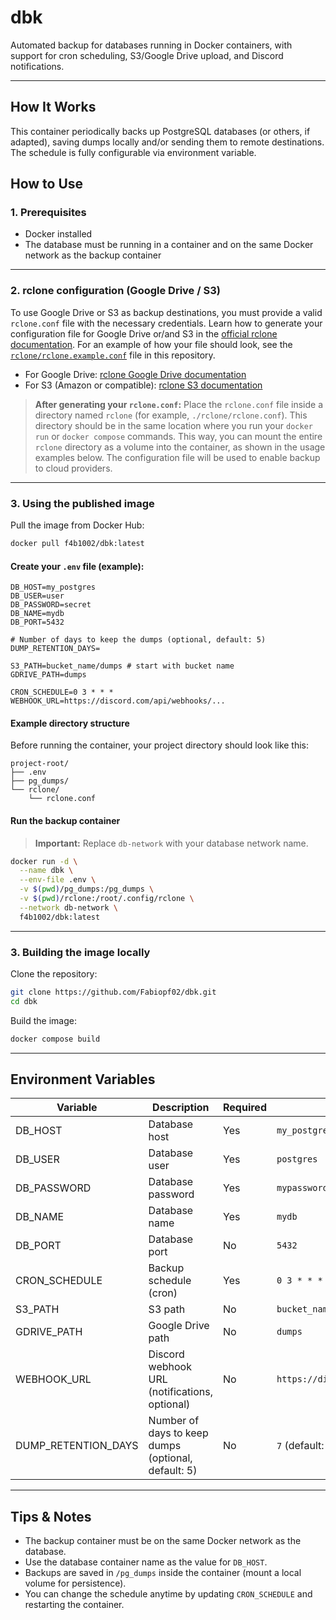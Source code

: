 # dbk

Automated backup for databases running in Docker containers, with support for cron scheduling, S3/Google Drive upload, and Discord notifications.

---

## How It Works

This container periodically backs up PostgreSQL databases (or others, if adapted), saving dumps locally and/or sending them to remote destinations. The schedule is fully configurable via environment variable.

## How to Use

### 1. Prerequisites

- Docker installed
- The database must be running in a container and on the same Docker network as the backup container

---

### 2. rclone configuration (Google Drive / S3)

To use Google Drive or S3 as backup destinations, you must provide a valid `rclone.conf` file with the necessary credentials. Learn how to generate your configuration file for Google Drive or/and S3 in the [official rclone documentation](https://rclone.org/docs/). For an example of how your file should look, see the [`rclone/rclone.example.conf`](https://github.com/Fabiopf02/dbk/blob/main/rclone/rclone.example.conf) file in this repository.

- For Google Drive: [rclone Google Drive documentation](https://rclone.org/drive/)
- For S3 (Amazon or compatible): [rclone S3 documentation](https://rclone.org/s3/)

> **After generating your `rclone.conf`:** Place the `rclone.conf` file inside a directory named `rclone` (for example, `./rclone/rclone.conf`). This directory should be in the same location where you run your `docker run` or `docker compose` commands. This way, you can mount the entire `rclone` directory as a volume into the container, as shown in the usage examples below. The configuration file will be used to enable backup to cloud providers.

---

### 3. Using the published image

Pull the image from Docker Hub:

```sh
docker pull f4b1002/dbk:latest
```

#### Create your `.env` file (example):

```env
DB_HOST=my_postgres
DB_USER=user
DB_PASSWORD=secret
DB_NAME=mydb
DB_PORT=5432

# Number of days to keep the dumps (optional, default: 5)
DUMP_RETENTION_DAYS=

S3_PATH=bucket_name/dumps # start with bucket name
GDRIVE_PATH=dumps

CRON_SCHEDULE=0 3 * * *
WEBHOOK_URL=https://discord.com/api/webhooks/...
```

#### Example directory structure

Before running the container, your project directory should look like this:

```text
project-root/
├── .env
├── pg_dumps/
└── rclone/
    └── rclone.conf
```

#### Run the backup container

> **Important:** Replace `db-network` with your database network name.

```sh
docker run -d \
  --name dbk \
  --env-file .env \
  -v $(pwd)/pg_dumps:/pg_dumps \
  -v $(pwd)/rclone:/root/.config/rclone \
  --network db-network \
  f4b1002/dbk:latest
```

---

### 3. Building the image locally

Clone the repository:

```sh
git clone https://github.com/Fabiopf02/dbk.git
cd dbk
```

Build the image:

```sh
docker compose build
```
---

## Environment Variables

| Variable        | Description                                  | Required    | Example                                |
|-----------------|----------------------------------------------|-------------|----------------------------------------|
| DB_HOST         | Database host                                | Yes         | `my_postgres`                          |
| DB_USER         | Database user                                | Yes         | `postgres`                             |
| DB_PASSWORD     | Database password                            | Yes         | `mypassword`                           |
| DB_NAME         | Database name                                | Yes         | `mydb`                                 |
| DB_PORT         | Database port                                | No          | `5432`                                 |
| CRON_SCHEDULE   | Backup schedule (cron)                       | Yes         | `0 3 * * *`                            |
| S3_PATH         | S3 path                                      | No          | `bucket_name/dumps`                    |
| GDRIVE_PATH     | Google Drive path                            | No          | `dumps`                                |
| WEBHOOK_URL     | Discord webhook URL (notifications, optional) | No          | `https://discord.com/api/webhooks/...` |
| DUMP_RETENTION_DAYS | Number of days to keep dumps (optional, default: 5) | No | `7` (default: 5) |

---

## Tips & Notes

- The backup container must be on the same Docker network as the database.
- Use the database container name as the value for `DB_HOST`.
- Backups are saved in `/pg_dumps` inside the container (mount a local volume for persistence).
- You can change the schedule anytime by updating `CRON_SCHEDULE` and restarting the container.

